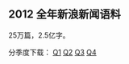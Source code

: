 <meta http-equiv="Content-Type" content="text/html; charset=utf-8">
<link href="http://jasonm23.github.com/markdown-css-themes/foghorn.css" rel="stylesheet"></link>


## 2012 全年新浪新闻语料

25万篇，2.5亿字。 

分季度下载： 
[Q1](http://pan.baidu.com/share/link?shareid=215973&uk=1795543089)
[Q2](http://pan.baidu.com/share/link?shareid=215975&uk=1795543089)
[Q3](http://pan.baidu.com/share/link?shareid=215978&uk=1795543089)
[Q4](http://pan.baidu.com/share/link?shareid=215979&uk=1795543089)

